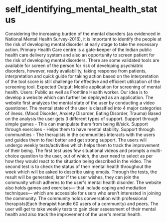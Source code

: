 # self_identifying_mental_health_status
Considering the increasing burden of the mental disorders (as evidenced in National
 Mental Health Survey-2016), it is important to identify the people at the risk of developing
 mental disorder at early stage to take the necessary action.
 Primary Health Care centre is a gate-keeper of the Indian public health care delivery system
 and also an opportunity to screen patient for the risk of developing mental disorders. There
 are some validated tools are available for screen of the person for risk of developing
 psychiatric disorders, however, ready availability, taking response from patients,
 interpretation and quick guide for taking action based on the interpretation of the tool score
 is still challenge for effective and efficient utilization of the screening tool. Expected Output:
 Mobile application for screening of mental health. Users: Public as well as Frontline Health
 worker.
 Our idea is to develop a website which can further be deployed as an application.
 The website first analyzes the mental state of the user by conducting a video questioner.
 The mental state of the user is classified into 4 major categories of ilness. (Mood Disorder, Anxiety
 Disorder, Eating Disorder, Trauma)
 Based on the analysis the user gets 3 different types of support.
 Support through simple games - This can manipulate them from being ill/sick.
 Support through exercises - Helps them to have mental stability.
 Support through communities - The therapists in the communities interacts with the users and
 guides them to feel better and get strong support.
 The users will undergo weekly tests/activities which helps them to track the improvement of
 their being.
The first test uses few situational videos and prompts a multi- choice question to the user, out  of which, the user need to select as per how they would react to the situation being described  in the video.  The second test is to check the status of their mental health throughout the week which will be  asked to describe using emojis.
Through the tests, the result will be generated, later if the user wishes, they can join the
 community which adheres to the user's mental health disorder.
 The website also holds games and exercises— that include coping and mediation techniques—
 which are accessible for users who aren't interested in joining the community. The community
 holds conversation with professional therapists(Each therapist handle 60 users of a community)
 and peers.
 The user will get to take weekly tests to gain clear assessment of their mental health and also
 track the improvement of the user's mental health.

